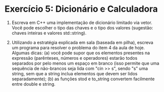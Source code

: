 # Exercício 5: **Dicionário e Calculadora**

1. Escreva em C++ uma implementação de dicionário limitado via vetor. Você pode escolher o tipo das chaves e o tipo dos valores (sugestão: chaves inteiras e valores std::string).

2. Utilizando a estratégia explicada em sala (baseada em pilha), escreva um programa para resolver o problema do item 4 da aula de hoje. Algumas dicas: (a) você pode supor que os elementos presentes na expressão (parênteses, números e operadores) estarão todos separados por pelo menos um espaço em branco (isso permite que uma sequência de não-brancos seja lida com "cin >> s", sendo "s" uma string, sem que a string inclua elementos que devem ser lidos separadamente); (b) as funções stod e to_string convertem facilmente entre double e string.
